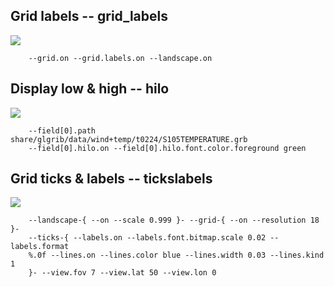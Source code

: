 ## Grid labels -- grid_labels
![](raw/master/share/glgrib/test/grid_labels/TEST_0000.png)

```
    --grid.on --grid.labels.on --landscape.on 
```
## Display low & high -- hilo
![](raw/master/share/glgrib/test/hilo/TEST_0000.png)

```
    --field[0].path share/glgrib/data/wind+temp/t0224/S105TEMPERATURE.grb 
    --field[0].hilo.on --field[0].hilo.font.color.foreground green 
```
## Grid ticks & labels -- tickslabels
![](raw/master/share/glgrib/test/tickslabels/TEST_0000.png)

```
    --landscape-{ --on --scale 0.999 }- --grid-{ --on --resolution 18 }- 
    --ticks-{ --labels.on --labels.font.bitmap.scale 0.02 --labels.format 
    %.0f --lines.on --lines.color blue --lines.width 0.03 --lines.kind 1 
    }- --view.fov 7 --view.lat 50 --view.lon 0 
```
